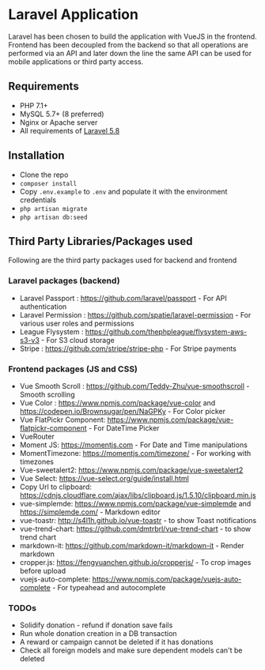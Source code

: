 # Laravel Application

Laravel has been chosen to build the application with VueJS in the frontend. Frontend has been decoupled from the backend so that all operations are performed via an API and later down the line the same API can be used for mobile applications or third party access.

## Requirements
* PHP 7.1+
* MySQL 5.7+ (8 preferred)
* Nginx or Apache server
* All requirements of [Laravel 5.8](https://laravel.com/docs/5.8/installation#server-requirements)

## Installation
* Clone the repo
* `composer install`
* Copy `.env.example` to `.env` and populate it with the environment credentials
* `php artisan migrate`
* `php artisan db:seed`

## Third Party Libraries/Packages used

Following are the third party packages used for backend and frontend

### Laravel packages (backend)
* Laravel Passport : https://github.com/laravel/passport - For API authentication
* Laravel Permission :  https://github.com/spatie/laravel-permission - For various user roles and permissions
* League Flysystem : https://github.com/thephpleague/flysystem-aws-s3-v3 - For S3 cloud storage
* Stripe : https://github.com/stripe/stripe-php - For Stripe payments

### Frontend packages (JS and CSS)
* Vue Smooth Scroll : https://github.com/Teddy-Zhu/vue-smoothscroll - Smooth scrolling
* Vue Color : https://www.npmjs.com/package/vue-color and https://codepen.io/Brownsugar/pen/NaGPKy - For Color picker
* Vue FlatPickr Component: https://www.npmjs.com/package/vue-flatpickr-component - For DateTime Picker
* VueRouter
* Moment JS: https://momentjs.com - For Date and Time manipulations
* MomentTimezone: https://momentjs.com/timezone/ - For working with timezones
* Vue-sweetalert2: https://www.npmjs.com/package/vue-sweetalert2
* Vue Select: https://vue-select.org/guide/install.html
* Copy Url to clipboard: https://cdnjs.cloudflare.com/ajax/libs/clipboard.js/1.5.10/clipboard.min.js
* vue-simplemde: https://www.npmjs.com/package/vue-simplemde and https://simplemde.com/ - Markdown editor
* vue-toastr: http://s4l1h.github.io/vue-toastr - to show Toast notifications
* vue-trend-chart: https://github.com/dmtrbrl/vue-trend-chart - to show trend chart
* markdown-it: https://github.com/markdown-it/markdown-it - Render markdown
* cropper.js: https://fengyuanchen.github.io/cropperjs/ - To crop images before upload
* vuejs-auto-complete: https://www.npmjs.com/package/vuejs-auto-complete -  For typeahead and autocomplete

### TODOs
* Solidify donation - refund if donation save fails
* Run whole donation creation in a DB transaction
* A reward or campaign cannot be deleted if it has donations
* Check all foreign models and make sure dependent models can't be deleted
